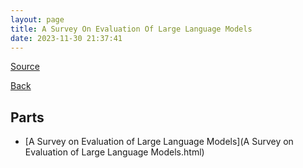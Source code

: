 ```yaml
---
layout: page
title: A Survey On Evaluation Of Large Language Models
date: 2023-11-30 21:37:41
---
```


[Source](https://arxiv.org/abs/2307.03109)

[Back](../../)

## Parts
* [A Survey on Evaluation of Large Language Models](A Survey on Evaluation of Large Language Models.html)